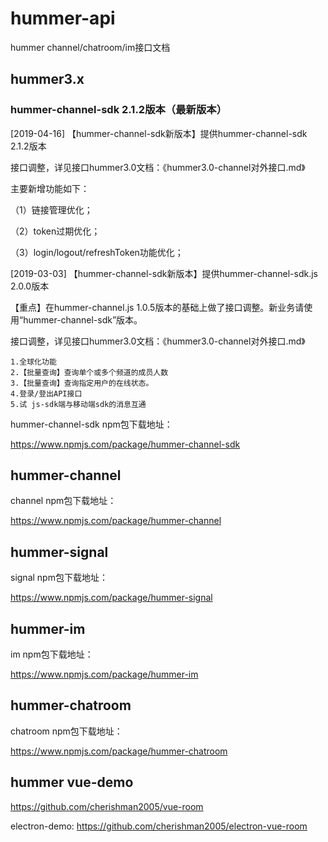 # hummer-api
hummer channel/chatroom/im接口文档

## hummer3.x

### hummer-channel-sdk 2.1.2版本（最新版本）

[2019-04-16] 【hummer-channel-sdk新版本】提供hummer-channel-sdk 2.1.2版本

接口调整，详见接口hummer3.0文档：《hummer3.0-channel对外接口.md》

主要新增功能如下：

（1）链接管理优化；

（2）token过期优化；

（3）login/logout/refreshToken功能优化；

[2019-03-03] 【hummer-channel-sdk新版本】提供hummer-channel-sdk.js  2.0.0版本

【重点】在hummer-channel.js  1.0.5版本的基础上做了接口调整。新业务请使用“hummer-channel-sdk”版本。

接口调整，详见接口hummer3.0文档：《hummer3.0-channel对外接口.md》

	1.全球化功能
	2.【批量查询】查询单个或多个频道的成员人数
	3.【批量查询】查询指定用户的在线状态。
	4.登录/登出API接口
	5.试 js-sdk端与移动端sdk的消息互通

hummer-channel-sdk npm包下载地址：

https://www.npmjs.com/package/hummer-channel-sdk


## hummer-channel 

channel npm包下载地址：

https://www.npmjs.com/package/hummer-channel

## hummer-signal

signal npm包下载地址：

https://www.npmjs.com/package/hummer-signal

## hummer-im 

im npm包下载地址：

https://www.npmjs.com/package/hummer-im


## hummer-chatroom 

chatroom npm包下载地址：

https://www.npmjs.com/package/hummer-chatroom

## hummer vue-demo

https://github.com/cherishman2005/vue-room

electron-demo:
https://github.com/cherishman2005/electron-vue-room


